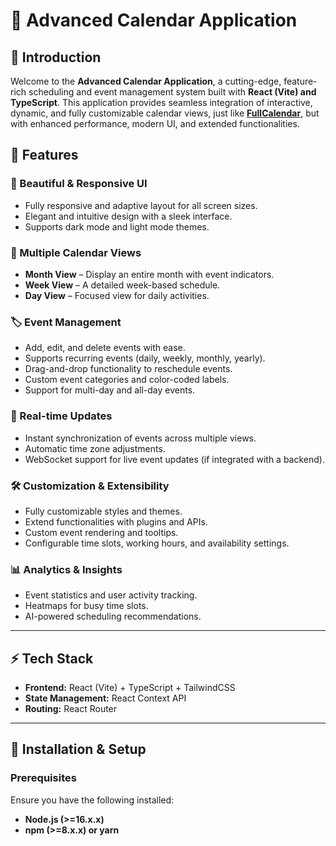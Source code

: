 # 📅 Advanced Calendar Application

## 🚀 Introduction
Welcome to the **Advanced Calendar Application**, a cutting-edge, feature-rich scheduling and event management system built with **React (Vite) and TypeScript**. This application provides seamless integration of interactive, dynamic, and fully customizable calendar views, just like **[FullCalendar](https://fullcalendar.io/)**, but with enhanced performance, modern UI, and extended functionalities.

## 🌟 Features
### 🎨 Beautiful & Responsive UI
- Fully responsive and adaptive layout for all screen sizes.
- Elegant and intuitive design with a sleek interface.
- Supports dark mode and light mode themes.

### 📆 Multiple Calendar Views
- **Month View** – Display an entire month with event indicators.
- **Week View** – A detailed week-based schedule.
- **Day View** – Focused view for daily activities.

### 🏷️ Event Management
- Add, edit, and delete events with ease.
- Supports recurring events (daily, weekly, monthly, yearly).
- Drag-and-drop functionality to reschedule events.
- Custom event categories and color-coded labels.
- Support for multi-day and all-day events.

### 🔄 Real-time Updates
- Instant synchronization of events across multiple views.
- Automatic time zone adjustments.
- WebSocket support for live event updates (if integrated with a backend).

### 🛠️ Customization & Extensibility
- Fully customizable styles and themes.
- Extend functionalities with plugins and APIs.
- Custom event rendering and tooltips.
- Configurable time slots, working hours, and availability settings.


### 📊 Analytics & Insights
- Event statistics and user activity tracking.
- Heatmaps for busy time slots.
- AI-powered scheduling recommendations.

---
## ⚡ Tech Stack
- **Frontend:** React (Vite) + TypeScript + TailwindCSS
- **State Management:** React Context API
- **Routing:** React Router

---
## 🔧 Installation & Setup
### Prerequisites
Ensure you have the following installed:
- **Node.js (>=16.x.x)**
- **npm (>=8.x.x) or yarn**

